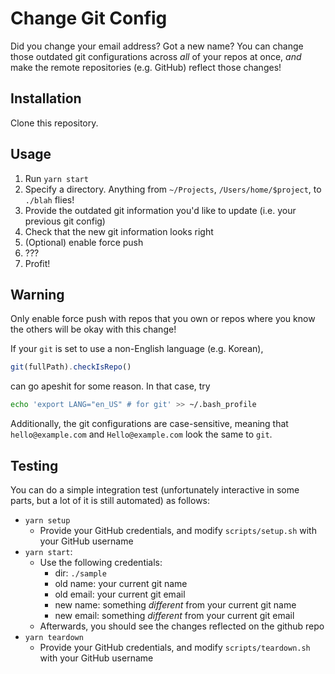 # Change Git Config
Did you change your email address? Got a new name? You can change those outdated git configurations across *all* of 
your repos at once, *and* make the remote repositories (e.g. GitHub) reflect those changes!

## Installation
Clone this repository.

## Usage
1. Run `yarn start`
2. Specify a directory. Anything from `~/Projects`, `/Users/home/$project`, to `./blah` flies!
3. Provide the outdated git information you'd like to update (i.e. your previous git config)
4. Check that the new git information looks right
5. (Optional) enable force push
6. ???
7. Profit!

## Warning
Only enable force push with repos that you own or repos where you know the others will be okay with this change!

If your `git` is set to use a non-English language (e.g. Korean), 
```js
git(fullPath).checkIsRepo()
```
can go apeshit for some reason. In that case, try
```bash
echo 'export LANG="en_US" # for git' >> ~/.bash_profile
```

Additionally, the git configurations are case-sensitive, meaning that `hello@example.com` and `Hello@example.com` 
look the same to `git`.

## Testing
You can do a simple integration test (unfortunately interactive in some parts, but a lot of it is still automated) as
 follows:
 - `yarn setup`
    - Provide your GitHub credentials, and modify `scripts/setup.sh` with your GitHub username
 - `yarn start`:
    - Use the following credentials:
        - dir: `./sample`
        - old name: your current git name
        - old email: your current git email
        - new name: something *different* from your current git name
        - new email: something *different* from your current git email
    - Afterwards, you should see the changes reflected on the github repo
 - `yarn teardown`
    - Provide your GitHub credentials, and modify `scripts/teardown.sh` with your GitHub username
